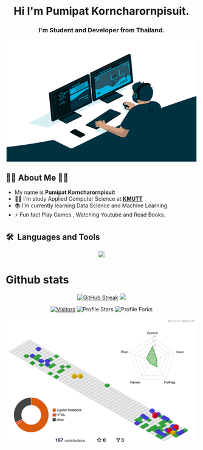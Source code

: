 
<h1 align="center">Hi  I'm Pumipat Korncharornpisuit.</h1>
<h3 align="center">I'm Student and Developer from Thailand.</h3>

<p align="center">
    <img align="center" alt="GIF" src="https://github.com/o0SoloWolf0o/o0SoloWolf0o/blob/main/code.gif?raw=true" width="500" height="320" />
</p>

<h2> 🙋‍♂️ About Me 🙋‍♂️</h2>

- My name is **Pumipat Korncharornpisuit**
- 🧑‍🎓 I'm study Applied Computer Science at  **[KMUTT](https://www.kmutt.ac.th/)**
- 📚 I’m currently learning Data Science and Machine Learning
- ⚡ Fun fact Play Games , Watching Youtube and Read Books.

<p align="center">
  <summary><h2> 🛠️&nbsp;&nbsp;Languages&nbsp;and&nbsp;Tools</h2></summary>
  <a href="https://skillicons.dev">
    <p align="center">
    <img src="https://skillicons.dev/icons?i=github,git,discord,bots,sketchup,docker,go,heroku,java,js,cpp,py,css,html,mysql,arduino,md,ps,pr,ae,ai,vscode,figma&perline=5" />
    </p>
  </a>
</p>

</p>


<summary><h1>Github stats</h1></summary>

  <div align="center">

  [![GitHub Streak](https://github-readme-streak-stats.herokuapp.com?user=o0SoloWolf0o&theme=graywhite&hide_border=true&date_format=j%20M%5B%20Y%5D)](https://git.io/streak-stats)
    <a href="https://github.com/o0SoloWolf0o">
    <img height="180em" src="https://github-readme-stats.vercel.app/api?username=o0SoloWolf0o&show_icons=true&theme=graywhite&include_all_commits=true&count_private=true"/>
  </div>
  
  <div align="center">
    <img src="https://komarev.com/ghpvc/?username=o0SoloWolf0o&label=Profile%20Views&color=bcbcbc&style=flat&label=Visitors" alt="Visitors"></a>
    <img src="https://img.shields.io/badge/dynamic/json?&label=Total%20Stars&color=bcbcbc&style=flat&style=for-the-badge&query=%24.stars&url=https://api.github-star-counter.workers.dev/user/o0SoloWolf0o" alt="Profile Stars"></a>
    <img src="https://img.shields.io/badge/dynamic/json?&label=Total%20Forks&color=bcbcbc&style=flat&style=for-the-badge&query=%24.forks&url=https://api.github-star-counter.workers.dev/user/o0SoloWolf0o" alt="Profile Forks"></a>
  </div>

  ![](./profile-3d-contrib/profile-gitblock.svg)

  <!-- ![Snake animation](https://github.com/o0SoloWolf0o/o0SoloWolf0o/blob/output/github-contribution-grid-snake.gif) -->